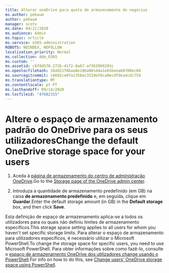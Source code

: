 ```yaml
---
title: Alterar oneDrive para quota de armazenamento de negócios
ms.author: pebaum
author: pebaum
manager: scotv
ms.date: 04/21/2020
ms.audience: Admin
ms.topic: article
ms.service: o365-administration
ROBOTS: NOINDEX, NOFOLLOW
localization_priority: Normal
ms.collection: Adm_O365
ms.custom: ''
ms.assetid: c8f0d578-272b-41f2-8a67-af363969203c
ms.openlocfilehash: 34dd21f8baa8e186a001d4a1e65beea68700ec04
ms.sourcegitcommit: c6692ce0fa1358ec3529e59ca0ecdfdea4cdc759
ms.translationtype: MT
ms.contentlocale: pt-PT
ms.lasthandoff: 09/14/2020
ms.locfileid: "47682315"
---
```

# <a name="change-the-default-onedrive-storage-space-for-your-users"></a><span data-ttu-id="516b0-102">Altere o espaço de armazenamento padrão do OneDrive para os seus utilizadores</span><span class="sxs-lookup"><span data-stu-id="516b0-102">Change the default OneDrive storage space for your users</span></span>

1. <span data-ttu-id="516b0-103">Aceda à [página de armazenamento do centro de administração OneDrive](https://admin.onedrive.com/?v=StorageSettings).</span><span class="sxs-lookup"><span data-stu-id="516b0-103">Go to the [Storage page of the OneDrive admin center](https://admin.onedrive.com/?v=StorageSettings).</span></span>
    
2. <span data-ttu-id="516b0-104">Introduza a quantidade de armazenamento predefinido (em GB) na caixa **de armazenamento predefinido** e, em seguida, clique em **Guardar**.</span><span class="sxs-lookup"><span data-stu-id="516b0-104">Enter the default storage amount (in GB) in the **Default storage** box, and then click **Save**.</span></span>
    
<span data-ttu-id="516b0-105">Esta definição de espaço de armazenamento aplica-se a todos os utilizadores para os quais não definiu limites de armazenamento específicos.</span><span class="sxs-lookup"><span data-stu-id="516b0-105">This storage space setting applies to all users for whom you haven't set specific storage limits.</span></span> <span data-ttu-id="516b0-106">Para alterar o espaço de armazenamento para utilizadores específicos, é necessário utilizar o Microsoft PowerShell.</span><span class="sxs-lookup"><span data-stu-id="516b0-106">To change the storage space for specific users, you need to use Microsoft PowerShell.</span></span> <span data-ttu-id="516b0-107">Para obter informações sobre como fazê-lo, consulte o [espaço de armazenamento OneDrive dos utilizadores change usando o PowerShell](https://go.microsoft.com/fwlink/?linkid=866402).</span><span class="sxs-lookup"><span data-stu-id="516b0-107">For info on how to do this, see [Change users' OneDrive storage space using PowerShell](https://go.microsoft.com/fwlink/?linkid=866402).</span></span>
  

